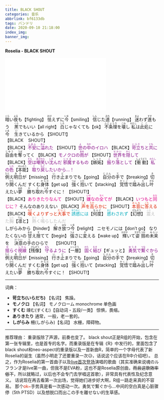 ```yaml
---
title: BLACK SHOUT
categories: 音乐
abbrlink: bf6133db
tags: バンドリ
date: 2020-09-10 21:18:00
index_img:
banner_img:
---
```

**Roselia - BLACK SHOUT**
<iframe frameborder="no" border="0" marginwidth="0" marginheight="0" width=330 height=86 src="//music.163.com/outchain/player?type=2&id=473817010&auto=0&height=66"></iframe>
<iframe frameborder="no" border="0" marginwidth="0" marginheight="0" width=330 height=86 src="//music.163.com/outchain/player?type=2&id=1294924594&auto=0&height=66"></iframe>

<ruby>暗<rt>くら</rt></ruby>い<ruby>夜<rt>よる</rt></ruby>も【fighting】
<ruby>怯<rt>おび</rt></ruby>えずに<ruby>今<rt>いま</rt></ruby>【smiling】
<ruby>信<rt>しん</rt></ruby>じた<ruby>道<rt>みち</rt></ruby>【running】
<ruby>迷<rt>まよ</rt></ruby>わず<ruby>進<rt>すす</rt></ruby>もう&nbsp;&nbsp;&nbsp;&nbsp;<ruby>黒<rt>くら</rt></ruby>でもいい【all right】
<ruby>白<rt>しろ</rt></ruby>じゃなくても【ok】
<ruby>不条理<rt>ふじょうり</rt></ruby>を<ruby>壊<rt>こわ</rt></ruby>し
<ruby>私<rt>わたし</rt></ruby>は<ruby>此処<rt>ここ</rt></ruby>に<ruby>今<rt>いま</rt></ruby>&nbsp;&nbsp;&nbsp;&nbsp;<ruby>生<rt>い</rt></ruby>きているから
【SHOUT!】
<br>
【BLACK&nbsp;&nbsp;&nbsp;&nbsp;SHOUT】
<br>
【BLACK】<span style="color:#881188"><ruby>不安<rt>ふあん</rt></ruby>に<ruby>溢<rt>あふ</rt></ruby>れた</span>
【SHOUT】<span style="color:#881188"><ruby>世<rt>よ</rt></ruby>の<ruby>中<rt>なか</rt></ruby>のイロハ</span>
【BLACK】<span style="color:#881188"><ruby>苛立<rt>いらだ</rt></ruby>ちと<ruby>共<rt>とも</rt></ruby>に</span>
<ruby>自由<rt>じゆう</rt></ruby>を<ruby>奪<rt>うば</rt></ruby>ってく
【BLACK】<span style="color:#881188">モノクロの<ruby>雨<rt>あめ</rt></ruby>が</span>
【SHOUT】<span style="color:#881188"><ruby>世界<rt>せかい</rt></ruby>を<ruby>隠<rt>かく</rt></ruby>して</span>
【BLACK】<span style="color:#881188"><ruby>空<rt>そら</rt></ruby>は<ruby>嘲笑<rt>あざわら</rt></ruby>い<ruby>沈<rt>しず</rt></ruby>んだ</span>
<span style="color:#881188"><ruby>邪魔<rt>じゃま</rt></ruby>するもの</span>【<ruby>嫉妬<rt>しっと</rt></ruby>】
<span style="color:#881188"><ruby>振<rt>ふ</rt></ruby>り<ruby>落<rt>お</rt></ruby>として</span>【<ruby>衝動<rt>しょうどう</rt></ruby>】
<span style="color:#881188"><ruby>私<rt>わたし</rt></ruby>の<ruby>色<rt>いろ</rt></ruby></span>【<ruby>本能<rt>ほんのう</rt></ruby>】
<span style="color:#881188"><ruby>取<rt>と</rt></ruby>り<ruby>戻<rt>もど</rt></ruby>したいから…！</span>
<br>
<ruby>例<rt>たと</rt></ruby>え<ruby>明日<rt>あす</rt></ruby>が【missing】
<ruby>行<rt>い</rt></ruby>き<ruby>止<rt>ど</rt></ruby>まりでも【going】
<ruby>自分<rt>じぶん</rt></ruby>の<ruby>手<rt>て</rt></ruby>で【breaking】
<ruby>切<rt>き</rt></ruby>り<ruby>開<rt>ひら</rt></ruby>くんだ
すくむ<ruby>身体<rt>からだ</rt></ruby>【get up】
<ruby>強<rt>つよ</rt></ruby>く<ruby>抱<rt>いだ</rt></ruby>いて【stacking】
<ruby>覚悟<rt>かくご</rt></ruby>で<ruby>踏<rt>ふ</rt></ruby>み<ruby>出<rt>だ</rt></ruby>し
<ruby>叶<rt>かな</rt></ruby>えたい<ruby>夢<rt>ゆめ</rt></ruby>&nbsp;&nbsp;&nbsp;&nbsp;<ruby>勝<rt>か</rt></ruby>ち<ruby>取<rt>と</rt></ruby>れ<ruby>今<rt>いま</rt></ruby>すぐに！
【SHOUT!】
<br>
【BLACK】<span style="color:#DD0088">ありきたりなんて</span>
【SHOUT】<span style="color:#DD0088"><ruby>嫌<rt>いや</rt></ruby>なの<ruby>全<rt>すべ</rt></ruby>てが</span>
【BLACK】<span style="color:#DD0088">いつもと<ruby>同<rt>おな</rt></ruby>じに？</span>
そんなのありえない
【BLACK】<span style="color:#DD2200"><ruby>声<rt>こえ</rt></ruby>を<ruby>高<rt>たか</rt></ruby>らかに</span>
【SHOUT】<span style="color:#DD2200"><ruby>本音<rt>ほんね</rt></ruby>に<ruby>答<rt>こた</rt></ruby>える</span>
【BLACK】<span style="color:#DD2200"><ruby>嘆<rt>なげ</rt></ruby>くよりずっと<ruby>大事<rt>だいじ</rt></ruby>で</span>
<span style="color:#00AABB"><ruby>誘惑<rt>ゆうわく</rt></ruby>には</span>【<ruby>何度<rt>なんど</rt></ruby>】
<span style="color:#00AABB"><ruby>惑<rt>まど</rt></ruby>わされず</span>【<ruby>幻想<rt>げんそう</rt></ruby>】
<span style="color:#BBBBBB"><ruby>震<rt>ふる</rt></ruby>えた<ruby>胸<rt>むね</rt></ruby></span>【<ruby>凛<rt>りん</rt></ruby>と】
<span style="color:#BBBBBB"><ruby>熱<rt>あつ</rt></ruby>く<ruby>鳴<rt>な</rt></ruby>らしたんだ</span>
<br>
しがらみから【hinder】
<ruby>解<rt>と</rt></ruby>き<ruby>放<rt>はな</rt></ruby>つ<ruby>今<rt>いま</rt></ruby>【relight】
ニセモノには【don’t go】
なりたくないの
<ruby>甘<rt>あま</rt></ruby>え<ruby>捨<rt>す</rt></ruby>てて【begin】
<ruby>強<rt>つよ</rt></ruby>さに<ruby>変<rt>か</rt></ruby>える【wake up】
<ruby>輝<rt>かがや</rt></ruby>いて<ruby>姿<rt>すがた</rt></ruby>
<ruby>掴<rt>つか</rt></ruby>め<ruby>未来<rt>みらい</rt></ruby>を&nbsp;&nbsp;&nbsp;&nbsp;<ruby>決意<rt>けつい</rt></ruby>の<ruby>手<rt>て</rt></ruby>のひらで　
【SHOUT!】
<br>
<span style="color:#881188"><ruby>揺<rt>ゆ</rt></ruby>らぐ<ruby>視線<rt>しせん</rt></ruby></span>【<ruby>残像<rt>ざんぞう</rt></ruby>】
<span style="color:#881188"><ruby>守<rt>まも</rt></ruby>るように</span>【<ruby>一層<rt>いっそう</rt></ruby>】
<span style="color:#881188"><ruby>固<rt>かた</rt></ruby>く<ruby>結<rt>むす</rt></ruby>び</span>【ギュッと】
<span style="color:#881188"><ruby>勇気<rt>ゆうき</rt></ruby>で<ruby>繋<rt>つな</rt></ruby>ぐから</span>
<br>
<ruby>例<rt>たと</rt></ruby>え<ruby>明日<rt>あす</rt></ruby>が【missing】
<ruby>行<rt>い</rt></ruby>き<ruby>止<rt>ど</rt></ruby>まりでも【going】
<ruby>自分<rt>じぶん</rt></ruby>の<ruby>手<rt>て</rt></ruby>で【breaking】
<ruby>切<rt>き</rt></ruby>り<ruby>開<rt>ひら</rt></ruby>くんだ
すくむ<ruby>身体<rt>からだ</rt></ruby>【get up】
<ruby>強<rt>つよ</rt></ruby>く<ruby>抱<rt>いだ</rt></ruby>いて【stacking】
<ruby>覚悟<rt>かくご</rt></ruby>で<ruby>踏<rt>ふ</rt></ruby>み<ruby>出<rt>だ</rt></ruby>し
<ruby>叶<rt>かな</rt></ruby>えたい<ruby>夢<rt>ゆめ</rt></ruby>&nbsp;&nbsp;&nbsp;&nbsp;<ruby>勝<rt>か</rt></ruby>ち<ruby>取<rt>と</rt></ruby>れ<ruby>今<rt>いま</rt></ruby>すぐに！
【SHOUT!】


---
词典：
+ **苛立ち(いらだち)** 
【名词】 焦躁。
+ **モノクロ**
【名词】 モノクローム monochrome 单色画
+ **すくむ**
竦む(すくむ)【自动词・五段/一类】 惊惧，畏缩。
+ **ありきたり**
通常，一般，老一套的。
+ **しがらみ**
柵(しがらみ)【名词】 水栅，障碍物。

---
推荐理由：
重录版除了声源，前奏也变了。
black shout正是R组的开始，包含在第一张专辑里，也是首专的名字。而重录版是在专辑《R》中发行的，里面包含了black shout和neo-aspect的重录版以及一首新曲R，简单的一个字母代表了新Roselia的诞生（虽然小明走了还要重录一次:disappointed_relieved:，话说这个应该在R中介绍吧）。
总之，作为Roselia的第一首曲子以及[live首次登场](https://www.bilibili.com/video/BV16x411D7jx?t=1007)演唱的歌曲（其实准确来说魂のルフラン才是live第一曲，但我不是EVA粉，这也不是Roselia原创曲，~~而且这歌效率低下~~，所以就略过，以后也不会专门去学唱这首歌），非常具有代表性及纪念意义。
话说现在再去看第一次出场，觉得她们进步好大啊，R组一路走来真的不容易。
那个<span style="color:#DD2200">ok~</span>手势真是看一次感动一次。勇気で繋ぐから...中间的空白真是心脏骤停（5th PTSD）以及想脱口而出この手を離せない的生草感。
